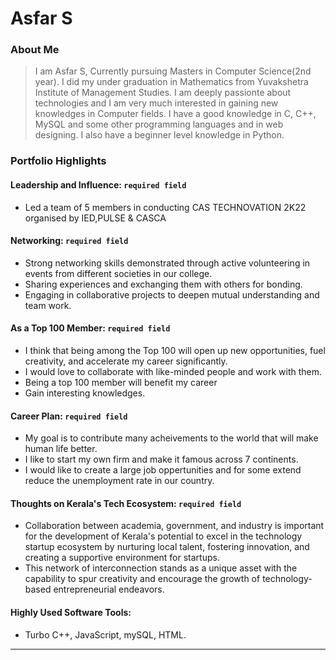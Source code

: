# Asfar S

### About Me

> I am Asfar S, Currently pursuing Masters in Computer Science(2nd year). I did my under graduation in Mathematics from Yuvakshetra Institute of Management Studies. I am deeply passionte about technologies and I am very much interested in gaining new knowledges in Computer fields. I have a good knowledge in C, C++, MySQL and some other programming languages and in web designing. I also have a beginner level knowledge in Python. 


### Portfolio Highlights



#### Leadership and Influence: `required field`

- Led a team of 5 members in conducting CAS TECHNOVATION 2K22 organised by IED,PULSE & CASCA

#### Networking: `required field`

- Strong networking skills demonstrated through active volunteering in events from different societies in our college.
- Sharing experiences and exchanging them with others for bonding.
- Engaging in collaborative projects to deepen mutual understanding and team work.

#### As a Top 100 Member: `required field`

- I think that being among the Top 100 will open up new opportunities, fuel creativity, and accelerate my career significantly.
- I would love to collaborate with like-minded people and work with them.
- Being a top 100 member will benefit my career 
- Gain interesting knowledges.

#### Career Plan: `required field`

- My goal is to contribute many acheivements to the world that will make human life better.
- I like to start my own firm and make it famous across 7 continents.
- I would like to create a large job oppertunities and for some extend reduce the unemployment rate in our country.

#### Thoughts on Kerala's Tech Ecosystem: `required field`

- Collaboration between academia, government, and industry is important for the development of Kerala's potential to excel in the technology startup ecosystem by nurturing local talent, fostering innovation, and creating a supportive environment for startups.
- This network of interconnection stands as a unique asset with the capability to spur creativity and encourage the growth of technology-based entrepreneurial endeavors.



#### Highly Used Software Tools:

- Turbo C++, JavaScript, mySQL, HTML.

---

